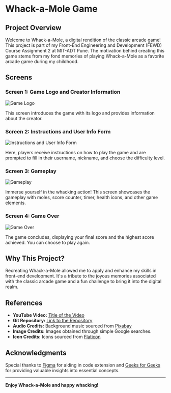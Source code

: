 # Whack-a-Mole Game

## Project Overview

Welcome to Whack-a-Mole, a digital rendition of the classic arcade game! This project is part of my Front-End Engineering and Development (FEWD) Course Assignment 2 at MIT-ADT Pune. The motivation behind creating this game stems from my fond memories of playing Whack-a-Mole as a favorite arcade game during my childhood.

## Screens

### Screen 1: Game Logo and Creator Information

![Game Logo](/path/to/screen1.png)

This screen introduces the game with its logo and provides information about the creator.

### Screen 2: Instructions and User Info Form

![Instructions and User Info Form](/path/to/screen2.png)

Here, players receive instructions on how to play the game and are prompted to fill in their username, nickname, and choose the difficulty level.

### Screen 3: Gameplay

![Gameplay](/path/to/screen3.png)

Immerse yourself in the whacking action! This screen showcases the gameplay with moles, score counter, timer, health icons, and other game elements.

### Screen 4: Game Over

![Game Over](/path/to/screen4.png)

The game concludes, displaying your final score and the highest score achieved. You can choose to play again.

## Why This Project?

Recreating Whack-a-Mole allowed me to apply and enhance my skills in front-end development. It's a tribute to the joyous memories associated with the classic arcade game and a fun challenge to bring it into the digital realm.

## References

- **YouTube Video:** [Title of the Video](https://www.youtube.com/watch?v=example)
- **Git Repository:** [Link to the Repository](https://github.com/example/repository)
- **Audio Credits:** Background music sourced from [Pixabay](https://pixabay.com/)
- **Image Credits:** Images obtained through simple Google searches.
- **Icon Credits:** Icons sourced from [Flaticon](https://www.flaticon.com/)

## Acknowledgments

Special thanks to [Figma](https://www.figma.com/) for aiding in code extension and [Geeks for Geeks](https://www.geeksforgeeks.org/) for providing valuable insights into essential concepts.

---

**Enjoy Whack-a-Mole and happy whacking!**
